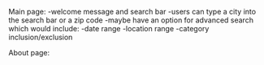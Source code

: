 Main page:
-welcome message and search bar
-users can type a city into the search bar or a zip code
-maybe have an option for advanced search which would include:
  -date range
  -location range
  -category inclusion/exclusion

About page:


